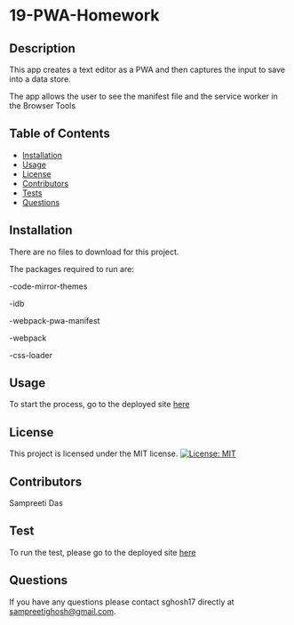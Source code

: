 # 19-PWA-Homework

## Description

This app creates a text editor as a PWA and then captures the input to save into a data store.

The app allows the user to see the manifest file and the service worker in the Browser Tools

## Table of Contents

- [Installation](#installation)
- [Usage](#usage)
- [License](#license)
- [Contributors](#contributors)
- [Tests](#tests)
- [Questions](#questions)

## Installation

There are no files to download for this project.

The packages required to run are:

-code-mirror-themes

-idb

-webpack-pwa-manifest

-webpack

-css-loader

## Usage

To start the process, go to the deployed site [here](https://sampreeti-14-mvc-tech-blog.herokuapp.com/)

## License

This project is licensed under the MIT license.
[![License: MIT](https://img.shields.io/badge/License-MIT-yellow.svg)](https://opensource.org/licenses/MIT)

## Contributors

Sampreeti Das

## Test

To run the test, please go to the deployed site [here](https://sampreeti-14-mvc-tech-blog.herokuapp.com/)

## Questions

If you have any questions please contact sghosh17 directly at sampreetighosh@gmail.com.
